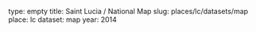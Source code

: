 type: empty
title: Saint Lucia / National Map
slug: places/lc/datasets/map
place: lc
dataset: map
year: 2014
